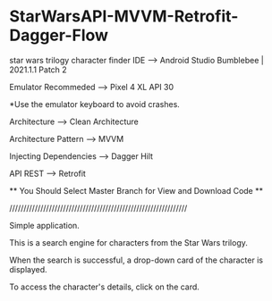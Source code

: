 # StarWarsAPI-MVVM-Retrofit-Dagger-Flow
star wars trilogy character finder
IDE --> Android Studio Bumblebee | 2021.1.1 Patch 2

Emulator Recommeded --> Pixel 4 XL API 30

*Use the emulator keyboard to avoid crashes.

Architecture --> Clean Architecture

Architecture Pattern --> MVVM

Injecting Dependencies --> Dagger Hilt

API REST --> Retrofit

** You Should Select Master Branch for View and Download Code **

///////////////////////////////////////////////////////////////

Simple application.

This is a search engine for characters from the Star Wars trilogy.

When the search is successful, a drop-down card of the character is displayed.

To access the character's details, click on the card.
